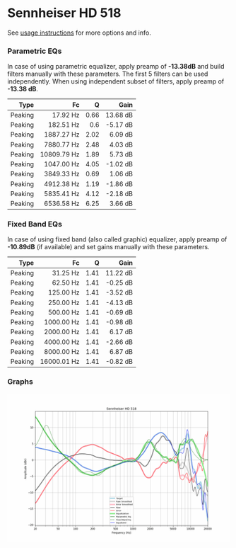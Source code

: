 # Sennheiser HD 518
See [usage instructions](https://github.com/jaakkopasanen/AutoEq#usage) for more options and info.

### Parametric EQs
In case of using parametric equalizer, apply preamp of **-13.38dB** and build filters manually
with these parameters. The first 5 filters can be used independently.
When using independent subset of filters, apply preamp of **-13.38 dB**.

| Type    | Fc          |    Q | Gain     |
|--------:|------------:|-----:|---------:|
| Peaking | 17.92 Hz    | 0.66 | 13.68 dB |
| Peaking | 182.51 Hz   | 0.6  | -5.17 dB |
| Peaking | 1887.27 Hz  | 2.02 | 6.09 dB  |
| Peaking | 7880.77 Hz  | 2.48 | 4.03 dB  |
| Peaking | 10809.79 Hz | 1.89 | 5.73 dB  |
| Peaking | 1047.00 Hz  | 4.05 | -1.02 dB |
| Peaking | 3849.33 Hz  | 0.69 | 1.06 dB  |
| Peaking | 4912.38 Hz  | 1.19 | -1.86 dB |
| Peaking | 5835.41 Hz  | 4.12 | -2.18 dB |
| Peaking | 6536.58 Hz  | 6.25 | 3.66 dB  |

### Fixed Band EQs
In case of using fixed band (also called graphic) equalizer, apply preamp of **-10.89dB**
(if available) and set gains manually with these parameters.

| Type    | Fc          |    Q | Gain     |
|--------:|------------:|-----:|---------:|
| Peaking | 31.25 Hz    | 1.41 | 11.22 dB |
| Peaking | 62.50 Hz    | 1.41 | -0.25 dB |
| Peaking | 125.00 Hz   | 1.41 | -3.52 dB |
| Peaking | 250.00 Hz   | 1.41 | -4.13 dB |
| Peaking | 500.00 Hz   | 1.41 | -0.69 dB |
| Peaking | 1000.00 Hz  | 1.41 | -0.98 dB |
| Peaking | 2000.00 Hz  | 1.41 | 6.17 dB  |
| Peaking | 4000.00 Hz  | 1.41 | -2.66 dB |
| Peaking | 8000.00 Hz  | 1.41 | 6.87 dB  |
| Peaking | 16000.01 Hz | 1.41 | -0.82 dB |

### Graphs
![](./Sennheiser%20HD%20518.png)